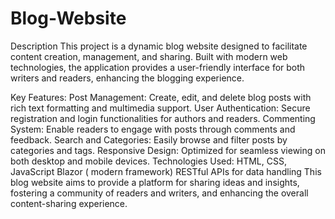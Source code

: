 # Blog-Website
Description
This project is a dynamic blog website designed to facilitate content creation, management, and sharing. Built with modern web technologies, the application provides a user-friendly interface for both writers and readers, enhancing the blogging experience.

Key Features:
Post Management: Create, edit, and delete blog posts with rich text formatting and multimedia support.
User Authentication: Secure registration and login functionalities for authors and readers.
Commenting System: Enable readers to engage with posts through comments and feedback.
Search and Categories: Easily browse and filter posts by categories and tags.
Responsive Design: Optimized for seamless viewing on both desktop and mobile devices.
Technologies Used:
HTML, CSS, JavaScript
Blazor ( modern framework)
RESTful APIs for data handling
This blog website aims to provide a platform for sharing ideas and insights, fostering a community of readers and writers, and enhancing the overall content-sharing experience.
